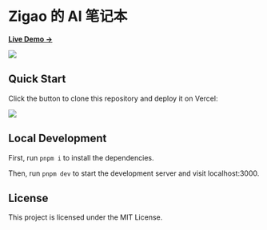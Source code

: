 # Zigao 的 AI 笔记本

[**Live Demo →**](https://ai.notebook.zigao.wang)

[![](https://assets.zigao.wang/img/57431721572311_.pic_hd.jpg)](https://ai.notebook.zigao.wang)

## Quick Start

Click the button to clone this repository and deploy it on Vercel:

[![](https://vercel.com/button)](https://vercel.com/new/clone?s=https%3A%2F%2Fgithub.com%2Fshuding%2Fnextra-docs-template&showOptionalTeamCreation=false)

## Local Development

First, run `pnpm i` to install the dependencies.

Then, run `pnpm dev` to start the development server and visit localhost:3000.

## License

This project is licensed under the MIT License.
